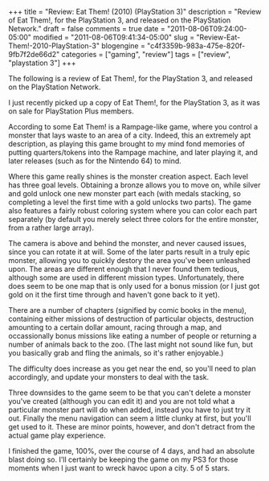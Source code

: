 +++
title = "Review: Eat Them! (2010) (PlayStation 3)"
description = "Review of Eat Them!, for the PlayStation 3, and released on the PlayStation Network."
draft = false
comments = true
date = "2011-08-06T09:24:00-05:00"
modified = "2011-08-06T09:41:34-05:00"
slug = "Review-Eat-Them!-2010-PlayStation-3"
blogengine = "c4f3359b-983a-475e-820f-9fb7f2de66d2"
categories = ["gaming", "review"]
tags = ["review", "playstation 3"]
+++

<div class="note">
<p>The following is a review of Eat Them!, for the PlayStation 3, and released on the PlayStation Network.</p>
</div>
<p>I just recently picked up a copy of Eat Them!, for the PlayStation 3, as it was on sale for PlayStation Plus members.</p>
<p>According to some Eat Them! is a Rampage-like game, where you control a monster that lays waste to an area of a city. Indeed, this an extremely apt description, as playing this game brought to my mind fond memories of putting quarters/tokens into the Rampage machine, and later playing it, and later releases (such as for the Nintendo 64) to mind.</p>
<p>Where this game really shines is the monster creation aspect. Each level has three goal levels. Obtaining a bronze allows you to move on, while silver and gold unlock one new monster part each (with medals stacking, so completing a level the first time with a gold unlocks two parts). The game also features a fairly robust coloring system where you can color each part separately (by default you merely select three colors for the entire monster, from a rather large array).</p>
<p>The camera is above and behind the monster, and never caused issues, since you can rotate it at will. Some of the later parts result in a truly epic monster, allowing you to quickly destory the area you've been unleashed upon. The areas are different enough that I never found them tedious, although some are used in different mission types. Unfortunately, there does seem to be one map that is only used for a bonus mission (or I just got gold on it the first time through and haven't gone back to it yet).</p>
<p>There are a number of chapters (signified by comic books in the menu), containing either missions of destruction of particular objects, destruction amounting to a certain dollar amount, racing through a map, and occassionally bonus missions like eating a number of people or returning a number of animals back to the zoo. (The last might not sound like fun, but you basically grab and fling the animals, so it's rather enjoyable.)</p>
<p>The difficulty does increase as you get near the end, so you'll need to plan accordingly, and update your monsters to deal with the task.</p>
<p>Three downsides to the game seem to be that you can't delete a monster you've created (although you can edit it) and you are not told what a particular monster part will do when added, instead you have to just try it out. Finally the menu navigation can seem a little clunky at first, but you'll get used to it. These are minor points, however, and don't detract from the actual game play experience.</p>
<p>I finished the game, 100%, over the course of 4 days, and had an absolute blast doing so. I'll certainly be keeping the game on my PS3 for those moments when I just want to wreck havoc upon a city. 5 of 5 stars.</p>
